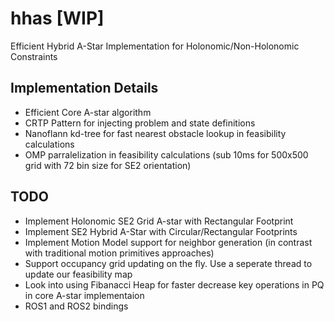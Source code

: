 # hhas [WIP]
Efficient Hybrid A-Star Implementation for Holonomic/Non-Holonomic Constraints
## Implementation Details
- Efficient Core A-star algorithm
- CRTP Pattern for injecting problem and state definitions
- Nanoflann kd-tree for fast nearest obstacle lookup in feasibility calculations
- OMP parralelization in feasibility calculations (sub 10ms for 500x500 grid with 72 bin size for SE2 orientation)
## TODO
- Implement Holonomic SE2 Grid A-star with Rectangular Footprint
- Implement SE2 Hybrid A-Star with Circular/Rectangular Footprints
- Implement Motion Model support for neighbor generation (in contrast with traditional motion primitives approaches)
- Support occupancy grid updating on the fly. Use a seperate thread to update our feasibility map
- Look into using Fibanacci Heap for faster decrease key operations in PQ in core A-star implementaion
- ROS1 and ROS2 bindings
